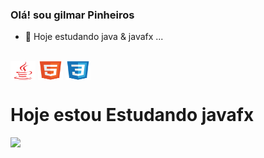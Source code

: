 ### Olá! sou gilmar Pinheiros

- 🔭 Hoje estudando java & javafx ...

<div style="display: inline_block"><br>
  <img align="center" alt="Gil-javafx" height="30" width="40" src="https://raw.githubusercontent.com/devicons/devicon/master/icons/java/java-plain.svg">
  <img align="center" alt="Gil-HTML" height="30" width="40" src="https://raw.githubusercontent.com/devicons/devicon/master/icons/html5/html5-original.svg">
  <img align="center" alt="Gil-CSS" height="30" width="40" src="https://raw.githubusercontent.com/devicons/devicon/master/icons/css3/css3-original.svg">
</div>
<div>
    <h1>Hoje estou Estudando javafx</h2>
</div>
<div> 
  <a href="https://www.youtube.com/channel/UC_-uuuZbY0AAt9CViNzvc-Q" target="_blank"><img src="https://img.shields.io/badge/YouTube-FF0000?style=for-the-      badge&logo=youtube&logoColor=white" target="_blank"></a>
  
</div>
